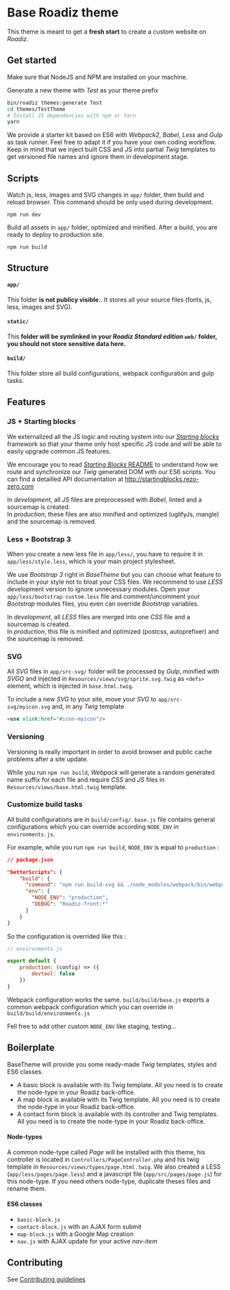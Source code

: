 # Base Roadiz theme

This theme is meant to get a **fresh start** to create a custom website on *Roadiz*.

## Get started

Make sure that NodeJS and NPM are installed on your machine.

Generate a new theme with *Test* as your theme prefix

```bash
bin/roadiz themes:generate Test
cd themes/TestTheme
# Install JS dependencies with npm or Yarn
yarn 
```

We provide a starter kit based on ES6 with *Webpack2*, *Babel*, *Less* and *Gulp* as task runner. Feel free to adapt it if you have your own coding workflow. Keep in mind that we inject built CSS and JS into partial *Twig* templates to get versioned file names and ignore them in development stage.

## Scripts

Watch js, less, images and SVG changes in `app/` folder, then build and reload browser. This command should be only used during development.

```shell
npm run dev
```

Build all assets in `app/` folder, optimized and minified. After a build, you are ready to deploy to production site.

```shell 
npm run build
```

## Structure

#### `app/`

This folder **is not publicy visible.**. It stores all your source files (fonts, js, less, images and SVG).

#### `static/`

This **folder will be symlinked in your *Roadiz Standard edition* `web/` folder, you should not store sensitive data here.**

#### `build/`

This folder store all build configurations, webpack configuration and gulp tasks.

## Features

### JS + Starting blocks

We externalized all the JS logic and routing system into our [*Starting blocks*](https://github.com/rezozero/starting-blocks) framework so that your theme only host specific JS code and will be able to easily upgrade common JS features.

We encourage you to read [*Starting Blocks* README](https://github.com/rezozero/starting-blocks/blob/master/README.md) 
to understand how we route and synchronize our *Twig* generated DOM with our ES6 scripts. You can find a detailled
API documentation at http://startingblocks.rezo-zero.com

In *development*, all *JS* files are preprocessed with *Babel*, linted and a sourcemap is created.  
In *production*, these files are also minified and optimized (uglifyJs, mangle) and the sourcemap is removed.

### Less + Bootstrap 3

When you create a new less file in `app/less/`, you have to require it in `app/less/style.less`, which is your main project stylesheet.

We use *Bootstrap 3* right in *BaseTheme* but you can choose what feature to include in your style not to bloat your CSS files. 
We recommend to use *LESS* development version to ignore unnecessary modules.
Open your `app/less/bootstrap-custom.less` file and comment/uncomment your *Bootstrap*
modules files, you even can override *Bootstrap* variables.

In *development*, all *LESS* files are merged into one *CSS* file and a sourcemap is created.  
In *production*, this file is minified and optimized (postcss, autoprefixer) and the sourcemap is removed.

### SVG

All *SVG* files in `app/src-svg/` folder will be processed by *Gulp*, minified with *SVGO* and injected in `Resources/views/svg/sprite.svg.twig` as `<defs>` element, which is injected in `base.html.twig`.

To include a new *SVG* to your site, move your *SVG* to `app/src-svg/myicon.svg` and, in any *Twig* template

```html
<use xlink:href="#icon-myicon"/>
```

### Versioning

Versioning is really important in order to avoid browser and public cache problems after
a site update.

While you run `npm run build`, *Webpack* will generate a random generated name suffix for each file and require *CSS* and *JS* files in `Resources/views/base.html.twig` template.

### Customize build tasks

All build configurations are in `build/config/`. `base.js` file contains general configurations which you can override according `NODE_ENV` in `environments.js`.

For example, while you run `npm run build`, `NODE_ENV` is equal to `production` :

```json
// package.json

"betterScripts": {
    "build": {
      "command": "npm run build-svg && ./node_modules/webpack/bin/webpack.js",
      "env": {
        "NODE_ENV": "production",
        "DEBUG": "Roadiz-front:*"
      }
    }
}
``` 

So the configuration is overrided like this :

```javascript
// environments.js

export default {
    production: (config) => ({
        devtool: false
    })
}
```

Webpack configuration works the same. `build/build/base.js` exports a common webpack configuration which you can override in `build/build/environments.js`

Fell free to add other custom `NODE_ENV` like staging, testing...

## Boilerplate

BaseTheme will provide you some ready-made *Twig* templates, styles and ES6 classes.

- A basic block is available with its Twig template. All you need is to create the node-type in your Roadiz back-office.
- A map block is available with its Twig template. All you need is to create the node-type in your Roadiz back-office.
- A contact form block is available with its controller and Twig templates. All you need is to create the 
node-type in your Roadiz back-office.

#### Node-types

A common node-type called *Page* will be installed with this theme, his controller is located 
in `Controllers/PageController.php` and his twig template in `Resources/views/types/page.html.twig`.
We also created a LESS (`app/less/pages/page.less`) and a javascript file (`app/src/pages/page.js`) for this node-type.
If you need others node-type, duplicate theses files and rename them.

#### ES6 classes

- `basic-block.js`
- `contact-block.js` with an AJAX form submit
- `map-block.js` with a Google Map creation
- `nav.js` with AJAX update for your active *nav-item*

## Contributing

See [Contributing guidelines](./CONTRIBUTING.md)

